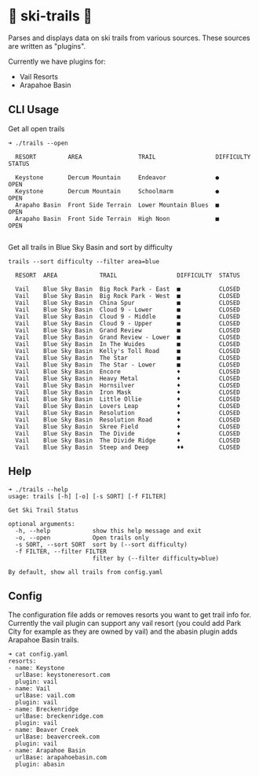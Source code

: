 # 🌲 ski-trails 🌲

Parses and displays data on ski trails from various sources. These sources are written as "plugins". 

Currently we have plugins for:
- Vail Resorts
- Arapahoe Basin 


## CLI Usage

Get all open trails
```
➜ ./trails --open

  RESORT         AREA                TRAIL                 DIFFICULTY  STATUS

  Keystone       Dercum Mountain     Endeavor              ●           OPEN
  Keystone       Dercum Mountain     Schoolmarm            ●           OPEN
  Arapaho Basin  Front Side Terrain  Lower Mountain Blues  ■           OPEN
  Arapaho Basin  Front Side Terrain  High Noon             ■           OPEN


```
Get all trails in Blue Sky Basin and sort by difficulty
```
trails --sort difficulty --filter area=blue

  RESORT  AREA            TRAIL                 DIFFICULTY  STATUS

  Vail    Blue Sky Basin  Big Rock Park - East  ■           CLOSED
  Vail    Blue Sky Basin  Big Rock Park - West  ■           CLOSED
  Vail    Blue Sky Basin  China Spur            ■           CLOSED
  Vail    Blue Sky Basin  Cloud 9 - Lower       ■           CLOSED
  Vail    Blue Sky Basin  Cloud 9 - Middle      ■           CLOSED
  Vail    Blue Sky Basin  Cloud 9 - Upper       ■           CLOSED
  Vail    Blue Sky Basin  Grand Review          ■           CLOSED
  Vail    Blue Sky Basin  Grand Review - Lower  ■           CLOSED
  Vail    Blue Sky Basin  In The Wuides         ■           CLOSED
  Vail    Blue Sky Basin  Kelly's Toll Road     ■           CLOSED
  Vail    Blue Sky Basin  The Star              ■           CLOSED
  Vail    Blue Sky Basin  The Star - Lower      ■           CLOSED
  Vail    Blue Sky Basin  Encore                ♦           CLOSED
  Vail    Blue Sky Basin  Heavy Metal           ♦           CLOSED
  Vail    Blue Sky Basin  Hornsilver            ♦           CLOSED
  Vail    Blue Sky Basin  Iron Mask             ♦           CLOSED
  Vail    Blue Sky Basin  Little Ollie          ♦           CLOSED
  Vail    Blue Sky Basin  Lovers Leap           ♦           CLOSED
  Vail    Blue Sky Basin  Resolution            ♦           CLOSED
  Vail    Blue Sky Basin  Resolution Road       ♦           CLOSED
  Vail    Blue Sky Basin  Skree Field           ♦           CLOSED
  Vail    Blue Sky Basin  The Divide            ♦           CLOSED
  Vail    Blue Sky Basin  The Divide Ridge      ♦           CLOSED
  Vail    Blue Sky Basin  Steep and Deep        ♦♦          CLOSED
```


## Help
```
➜ ./trails --help
usage: trails [-h] [-o] [-s SORT] [-f FILTER]

Get Ski Trail Status

optional arguments:
  -h, --help            show this help message and exit
  -o, --open            Open trails only
  -s SORT, --sort SORT  sort by (--sort difficulty)
  -f FILTER, --filter FILTER
                        filter by (--filter difficulty=blue)

By default, show all trails from config.yaml
```

## Config
The configuration file adds or removes resorts you want to get trail info for. Currently the vail plugin can support any vail resort (you could add Park City for example as they are owned by vail) and the abasin plugin adds Arapahoe Basin trails.

```
➜ cat config.yaml
resorts:
- name: Keystone
  urlBase: keystoneresort.com
  plugin: vail
- name: Vail
  urlBase: vail.com
  plugin: vail
- name: Breckenridge
  urlBase: breckenridge.com
  plugin: vail
- name: Beaver Creek
  urlBase: beavercreek.com
  plugin: vail
- name: Arapahoe Basin
  urlBase: arapahoebasin.com
  plugin: abasin
```
